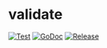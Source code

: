 # validate

[![Test](https://github.com/gonobo/validator/actions/workflows/test.yml/badge.svg)](https://github.com/gonobo/validator/actions/workflows/test.yml)
[![GoDoc](https://godoc.org/github.com/gonobo/validator?status.svg)](http://godoc.org/github.com/gonobo/validator)
[![Release](https://img.shields.io/github/release/gonobo/validate.svg)](https://github.com/gonobo/validator/releases)
